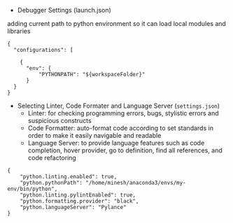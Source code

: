 - Debugger Settings (launch.json)

adding current path to python environment so it can load local modules and libraries
```
{
  "configurations": [
    
    {
      "env": {
          "PYTHONPATH": "${workspaceFolder}"
      }
  }
} 
```

- Selecting Linter, Code Formater and Language Server (`settings.json`)
  - Linter: for checking programming errors, bugs, stylistic errors and suspicious constructs
  - Code Formatter: auto-format code according to set standards in order to make it easily navigable and readable
  - Language Server: to provide language features such as code completion, hover provider, go to definition, find all references, and code refactoring
```
{
    "python.linting.enabled": true,
    "python.pythonPath": "/home/minesh/anaconda3/envs/my-env/bin/python",
    "python.linting.pylintEnabled": true,
    "python.formatting.provider": "black",
    "python.languageServer": "Pylance"
}
```
